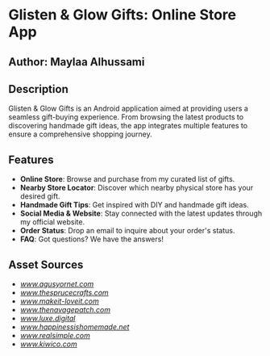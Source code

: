 # Glisten & Glow Gifts: Online Store App

## Author: Maylaa Alhussami

## Description

Glisten & Glow Gifts is an Android application aimed at providing users a seamless gift-buying experience. From browsing the latest products to discovering handmade gift ideas, the app integrates multiple features to ensure a comprehensive shopping journey.

## Features

 - **Online Store**: Browse and purchase from my curated list of gifts.
 - **Nearby Store Locator**: Discover which nearby physical store has your desired gift.
 - **Handmade Gift Tips**: Get inspired with DIY and handmade gift ideas.
 - **Social Media & Website**: Stay connected with the latest updates through my official website.
 - **Order Status**: Drop an email to inquire about your order's status.
 - **FAQ**: Got questions? We have the answers!

 ## Asset Sources

- *www.agusyornet.com*
- *www.thesprucecrafts.com*
- *www.makeit-loveit.com*
- *www.thenavagepatch.com*
- *www.luxe.digital*
- *www.happinessishomemade.net*
- *www.realsimple.com*
- *www.kiwico.com*

